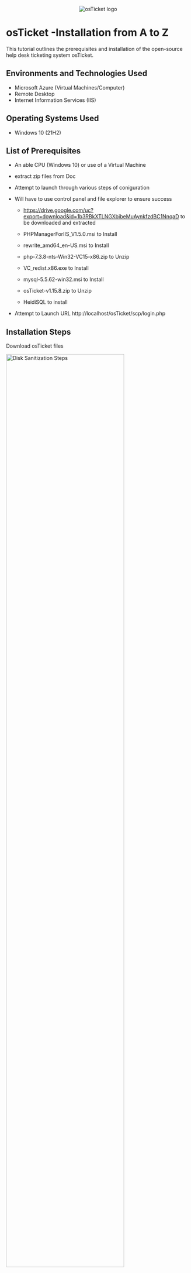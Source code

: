 <p align="center">
<img src="https://i.imgur.com/Clzj7Xs.png" alt="osTicket logo"/>
</p>

<h1>osTicket -Installation from A to Z </h1>
This tutorial outlines the prerequisites and installation of the open-source help desk ticketing system osTicket.<br />


<h2>Environments and Technologies Used</h2>

- Microsoft Azure (Virtual Machines/Computer)
- Remote Desktop
- Internet Information Services (IIS)

<h2>Operating Systems Used </h2>

- Windows 10</b> (21H2)

<h2>List of Prerequisites</h2>

- An able CPU (Windows 10) or use of a Virtual Machine
- extract zip files from Doc 
- Attempt to launch through various steps of coniguration

- Will have to use control panel and file explorer to ensure success

  - https://drive.google.com/uc?export=download&id=1b3RBkXTLNGXbibeMuAynkfzdBC1NnqaD to be downloaded and extracted

  - PHPManagerForIIS_V1.5.0.msi to Install

  - rewrite_amd64_en-US.msi to Install
  
  - php-7.3.8-nts-Win32-VC15-x86.zip to Unzip
  
  - VC_redist.x86.exe to Install
  
  - mysql-5.5.62-win32.msi to Install
  
  - osTicket-v1.15.8.zip to Unzip

  - HeidiSQL to install
  
- Attempt to Launch URL  http://localhost/osTicket/scp/login.php

<h2>Installation Steps</h2>

Download osTicket files
<p>
<img src="https://i.imgur.com/0dKkroD.png" height="80%" width="80%" alt="Disk Sanitization Steps"/>
</p>

<p>
<img src="https://i.imgur.com/IU7xUFM.png" height="80%" width="80%" alt="Disk Sanitization Steps"/>
</p>
<p>
Downloaded osTicket files

<p>
<img src="https://i.imgur.com/H2oclwr.png" height="80%" width="80%" alt="Disk Sanitization Steps"/>
</p>
<p>

Extract osTicket-v1.15.8.zip from the desktop
<p>
<img src="https://i.imgur.com/8QCLhpT.png" height="80%" width="80%" alt="Disk Sanitization Steps"/>
</p>
<p>

Use Loopback to try the webserver  
<p>
<img src="https://i.imgur.com/vG5Twfr.png" height="80%" width="80%" alt="Disk Sanitization Steps"/>
</p>
<p>

Enable IIS in Windows WITH CGI
World Wide Web Services -> Application Development Features -> [X] CGI
<br />

<p>
<img src="https://i.imgur.com/0LTOeOE.png" height="80%" width="80%" alt="Disk Sanitization Steps"/>
</p>
<p>
Reload URL to show IIS is fucntional

<p>
<img src="https://i.imgur.com/H1dyL27.png" height="80%" width="80%" alt="Disk Sanitization Steps"/>
</p>
<p>

Now it is time to configure 
<p>
<img src="https://i.imgur.com/SIaViSc.png" height="80%" width="80%" alt="Disk Sanitization Steps"/>
</p>
<p>
Create Directory for PHPManagerForIIS_V1.5.0.msi 

<p>
<img src="https://i.imgur.com/O0w6DqJ.png" height="80%" width="80%" alt="Disk Sanitization Steps"/>
</p>
<p>
Extract PHPManagerForIIS_V1.5.0.msi into Directory to Install

<p>
<img src="https://i.imgur.com/MFFXo3c.png" height="80%" width="80%" alt="Disk Sanitization Steps"/>
</p>
<p>
Download PHPManagerForIIS_V1.5.0.msi

<p>
<img src="https://i.imgur.com/1qvb4DE.png" height="80%" width="80%" alt="Disk Sanitization Steps"/>
</p>
<p>
Download rewrite_amd64_en-US.msi

<p>
<img src="https://i.imgur.com/h7eL1CI.png" height="80%" width="80%" alt="Disk Sanitization Steps"/>
</p>
<p>
Install VC_redist.x86.exe

<p>
<img src="https://i.imgur.com/jwFSnLD.png" height="80%" width="80%" alt="Disk Sanitization Steps"/>
</p>
<p>
Install MySQL 5.5.62 (mysql-5.5.62-win32.msi)
Typical Setup -> Launch Configuration Wizard (after install) -> Standard Configuration ->
Username: root
Password: root

<p>
<img src="https://i.imgur.com/Hl8DdVk.png" height="80%" width="80%" alt="Disk Sanitization Steps"/>
</p>
<p>
Open IIS as an Admin -> Register PHP from within IIS (PHP Manager -> C:\PHP\php-cgi.exe) -> Reload IIS (Open IIS, Stop and Start the server)

<p>
<img src="https://i.imgur.com/slih0hM.png" height="80%" width="80%" alt="Disk Sanitization Steps"/>
</p>
<p>
<p>
<img src="https://i.imgur.com/cz6SFpm.png" height="80%" width="80%" alt="Disk Sanitization Steps"/>
</p>

Install osTicket v1.15.8 -> From the “osTicket-Installation-Files” folder, unzip “osTicket-v1.15.8.zip” -> copy the “upload” folder into “c:\inetpub\wwwroot” -> Within “c:\inetpub\wwwroot”, Rename “upload” to “osTicket”
Reload IIS (Open IIS, Stop and Start the server)
  
<p>
<img src="https://i.imgur.com/vY50wpY.png" height="80%" width="80%" alt="Disk Sanitization Steps"/>
</p>

<p>
<img src="https://i.imgur.com/NfrUfmv.png" height="80%" width="80%" alt="Disk Sanitization Steps"/>
</p>
<p>
Go to sites -> Default -> osTicket
On the right, click “Browse *:80”

<p>
<img src="https://i.imgur.com/ARNeQKx.png" height="80%" width="80%" alt="Disk Sanitization Steps"/>
</p>
<p>
Some extensions are not enabled
  - Go back to IIS, sites -> Default -> osTicket
  - Double-click PHP Manager
  - Click “Enable or disable an extension”
  - Enable: php_imap.dll
  - Enable: php_intl.dll
  - Enable: php_opcache.dll

<img src="https://i.imgur.com/vTCrxI5.png" height="80%" width="80%" alt="Disk Sanitization Steps"/>
</p>
<p>
Refresh the osTicket site in your browser, observe the changes
<p>
<img src="https://i.imgur.com/3JpYdh7.png" height="80%" width="80%" alt="Disk Sanitization Steps"/>
</p>

Rename: ost-config.php From: C:\inetpub\wwwroot\osTicket\include\ost-sampleconfig.php To: C:\inetpub\wwwroot\osTicket\include\ost-config.php
<p>
<img src="https://i.imgur.com/cuA9pIj.png" height="80%" width="80%" alt="Disk Sanitization Steps"/>
</p>
<p>

Assign Permissions: ost-config.php -> Disable inheritance -> Remove All New Permissions -> Everyone -> All
<p>
<img src="https://i.imgur.com/zu4yLoR.png" height="80%" width="80%" alt="Disk Sanitization Steps"/>
</p>
<p>

<p>
<img src="https://i.imgur.com/CROmhzg.png" height="80%" width="80%" alt="Disk Sanitization Steps"/>
</p>

Continue Setting up osTicket in the browser (click Continue)
Name Helpdesk
Default email (receives email from customers)

<p>
<img src="https://i.imgur.com/niVHnN4.png" height="80%" width="80%" alt="Disk Sanitization Steps"/>
</p>
<p>


<p>
<img src="https://i.imgur.com/8i3Rkjg.png" height="80%" width="80%" alt="Disk Sanitization Steps"/>
</p>
<p>
From the “osTicket-Installation-Files” folder -> install HeidiSQL -> Open Heidi SQL -> Create a new session, root/root -> Connect to the session -> Create a database called “osTicket”

<p>
<img src="https://i.imgur.com/EmILzXn.png" height="80%" width="80%" alt="Disk Sanitization Steps"/>
</p>
<p>


<p>
<img src="https://i.imgur.com/cnBDV7u.png" height="80%" width="80%" alt="Disk Sanitization Steps"/>
</p>
<p>

Continue Setting up osTicket in the browser
MySQL Database: osTicket
MySQL Username: root
MySQL Password: root
Click “Install Now!”

<p>
<img src="https://i.imgur.com/T4y7xRZ.png" height="80%" width="80%" alt="Disk Sanitization Steps"/>
</p>
<p>

</p>
<br />
Congratulations, hopefully it is installed with no errors!
Browse to your help desk login page: http://localhost/osTicket/scp/login.php

<p>
<img src="https://i.imgur.com/dmUReAE.png" height="80%" width="80%" alt="Disk Sanitization Steps"/>
</p>
</p>
Clean up: Delete: C:\inetpub\wwwroot\osTicket\setup -> Set Permissions to “Read” only -> C:\inetpub\wwwroot\osTicket\include\ost-config.php


